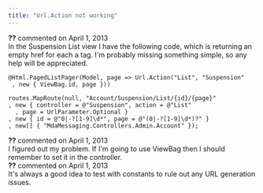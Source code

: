 ```yaml
---
title: "Url.Action not working"
---
```

<div id="comment-1023852" class="discussion-comment op">
   <div class="discussion-header"><b>??</b> commented on 
      <time datetime="2013-04-01T10:40:15.873-07:00" title="2013-04-01T10:40:15.873-07:00">April 1, 2013</time>
   </div>
   <div class="discussion-message">In the Suspension List view I have the following code, which is returning an empty href for each a tag.  I'm probably missing something simple, so any help will be appreciated.<br />
<pre><code>@Html.PagedListPager(Model, page =&gt; Url.Action(&quot;List&quot;, &quot;Suspension&quot;
 , new { ViewBag.id, page }))</code></pre>

<pre><code>routes.MapRoute(null, &quot;Account/Suspension/List/{id}/{page}&quot;
, new { controller = @&quot;Suspension&quot;, action = @&quot;List&quot;
  , page = UrlParameter.Optional }
, new { id = @&quot;0|-?[1-9]\d*&quot;, page = @&quot;(0|-?[1-9]\d*)?&quot; }
, new[] { &quot;MdaMessaging.Controllers.Admin.Account&quot; });</code></pre>

</div>
</div>
<div id="comment-1023864" class="discussion-comment marked-as-answer">
   <div class="discussion-header"><b>??</b> commented on 
      <time datetime="2013-04-01T11:07:06.59-07:00" title="2013-04-01T11:07:06.59-07:00">April 1, 2013</time>
   </div>
   <div class="discussion-message">I figured out my problem.  If I'm going to use ViewBag then I should remember to set it in the controller.<br />
</div>
</div>
<div id="comment-1023866" class="discussion-comment">
   <div class="discussion-header"><b>??</b> commented on 
      <time datetime="2013-04-01T11:15:00.96-07:00" title="2013-04-01T11:15:00.96-07:00">April 1, 2013</time>
   </div>
   <div class="discussion-message">It's always a good idea to test with constants to rule out any URL generation issues.<br />
</div>
</div>